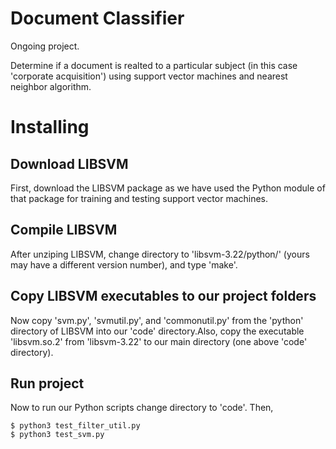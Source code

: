 # Document Classifier #

Ongoing project.

Determine if a document is realted to a particular subject (in this case
'corporate acquisition') using support vector machines and nearest neighbor
algorithm.

# Installing #

## Download LIBSVM ##

First, download the LIBSVM package as we have used the Python module of that
package for training and testing support vector machines.

## Compile LIBSVM ##

After unziping LIBSVM, change directory to 'libsvm-3.22/python/' (yours may
have a different version number), and type 'make'.

## Copy LIBSVM executables to our project folders ##

Now copy 'svm.py', 'svmutil.py', and 'commonutil.py' from the 'python'
directory of LIBSVM into our 'code' directory.Also, copy the executable
'libsvm.so.2' from 'libsvm-3.22' to our main directory (one above 'code'
directory).

## Run project ##

Now to run our Python scripts change directory to 'code'.  Then,

```
$ python3 test_filter_util.py
$ python3 test_svm.py
```